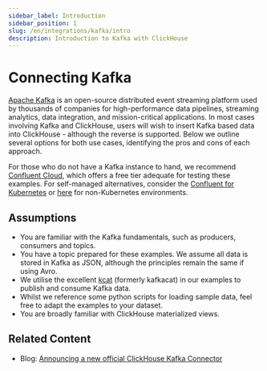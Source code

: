```yaml
---
sidebar_label: Introduction 
sidebar_position: 1
slug: /en/integrations/kafka/intro
description: Introduction to Kafka with ClickHouse
---
```



# Connecting Kafka

[Apache Kafka](https://kafka.apache.org/) is an open-source distributed event streaming platform used by thousands of companies for high-performance data pipelines, streaming analytics, data integration, and mission-critical applications. In most cases involving Kafka and ClickHouse, users will wish to insert Kafka based data into ClickHouse - although the reverse is supported. Below we outline several options for both use cases, identifying the pros and cons of each approach. 

For those who do not have a Kafka instance to hand, we recommend [Confluent Cloud](https://www.confluent.io/get-started/), which offers a free tier adequate for testing these examples. For self-managed alternatives, consider the [Confluent for Kubernetes](https://docs.confluent.io/operator/current/overview.html) or [here](https://docs.confluent.io/platform/current/installation/installing_cp/overview.html) for non-Kubernetes environments. 


## Assumptions

* You are familiar with the Kafka fundamentals, such as producers, consumers and topics.
* You have a topic prepared for these examples. We assume all data is stored in Kafka as JSON, although the principles remain the same if using Avro.
* We utilise the excellent [kcat](https://github.com/edenhill/kcat) (formerly kafkacat) in our examples to publish and consume Kafka data.
* Whilst we reference some python scripts for loading sample data, feel free to adapt the examples to your dataset.
* You are broadly familiar with ClickHouse materialized views.

## Related Content

- Blog: [Announcing a new official ClickHouse Kafka Connector](https://clickhouse.com/blog/kafka-connect-connector-clickhouse-with-exactly-once)
